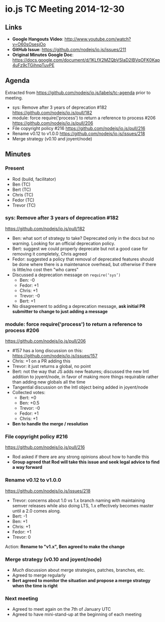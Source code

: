 # io.js TC Meeting 2014-12-30

## Links

* **Google Hangouts Video**: http://www.youtube.com/watch?v=O60sOsesjOo
* **GitHub Issue**: https://github.com/nodejs/io.js/issues/211
* **Original Minutes Google Doc**: https://docs.google.com/document/d/1KLfX2MZQbVSIaD2lBVqOFK0Kap4uFz9cTGihnpTuvPE

## Agenda

Extracted from https://github.com/nodejs/io.js/labels/tc-agenda prior to meeting.

* sys: Remove after 3 years of deprecation #182 https://github.com/nodejs/io.js/pull/182
* module: force require('process') to return a reference to process #206 https://github.com/nodejs/io.js/pull/206
* File copyright policy #216 https://github.com/nodejs/io.js/pull/216
* Rename v0.12 to v1.0.0 https://github.com/nodejs/io.js/issues/218
* Merge strategy (v0.10 and joyent/node)

## Minutes

### Present

* Rod (build, facilitator)
* Ben (TC)
* Bert (TC)
* Chris (TC)
* Fedor (TC)
* Trevor (TC)

### sys: Remove after 3 years of deprecation #182 

https://github.com/nodejs/io.js/pull/182

* Ben: what sort of strategy to take? Deprecated only in the docs but no warning. Looking for an official deprecation policy.
* Bert: suggest we could properly deprecate but not a good case for removing it completely, Chris agreed
* Fedor: suggested a policy that removal of deprecated features should be done where there is a maintenance overhead, but otherwise if there is little/no cost then "who cares"
* Discussed a deprecation message on `require(‘sys’)`
  * Ben: -0
  * Fedor: +1
  * Chris: +1
  * Trevor: -0
  * Bert: +1
* No disagreement to adding a deprecation message, **ask initial PR submitter to change to just adding a message**

### module: force require('process') to return a reference to process #206

https://github.com/nodejs/io.js/pull/206

* #157 has a long discussion on this: https://github.com/nodejs/io.js/issues/157
* Chris: +1 on a PR adding this
* Trevor: it just returns a global, no point
* Bert: not the way that JS adds new features; discussed the new Intl addition to joyent/node, in favor of making more things requirable rather than adding new globals all the time
* Tangential discussion on the Intl object being added in joyent/node
* Collected votes:
  * Bert: +0
  * Ben: +0.5
  * Trevor: -0
  * Fedor: +1
  * Chris: +1
* **Ben to handle the merge / resolution**


### File copyright policy #216

https://github.com/nodejs/io.js/pull/216

* Rod asked if there are any strong opinions about how to handle this
* **Group agreed that Rod will take this issue and seek legal advice to find a way forward**

### Rename v0.12 to v1.0.0

https://github.com/nodejs/io.js/issues/218

* Trevor: concerns about 1.0 vs 1.x branch naming with maintaining semver releases while also doing LTS, 1.x effectively becomes master until a 2.0 comes along.
* Bert: -1
* Ben: +1
* Chris: +1
* Fedor: +1
* Trevor: 0

Action: **Rename to "v1.x", Ben agreed to make the change**


### Merge strategy (v0.10 and joyent/node)

* _Much_ discussion about merge strategies, patches, branches, etc.
* Agreed to merge regularly
* **Bert agreed to monitor the situation and propose a merge strategy when the time is right**

### Next meeting

* Agreed to meet again on the 7th of January UTC
* Agreed to have mini-stand-up at the beginning of each meeting


